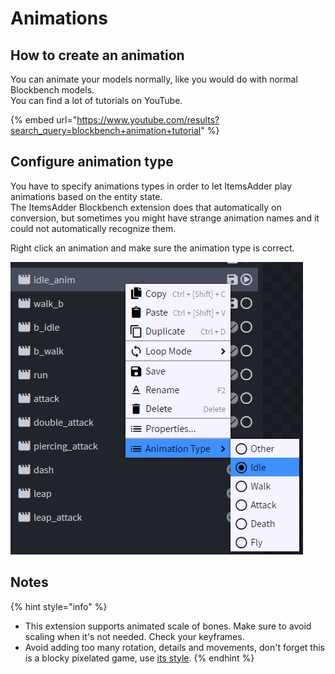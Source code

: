 # Animations

## How to create an animation

You can animate your models normally, like you would do with normal Blockbench models.\
You can find a lot of tutorials on YouTube.

{% embed url="https://www.youtube.com/results?search_query=blockbench+animation+tutorial" %}

## Configure animation type

You have to specify animations types in order to let ItemsAdder play animations based on the entity state.\
The ItemsAdder Blockbench extension does that automatically on conversion, but sometimes you might have strange animation names and it could not automatically recognize them.

Right click an animation and make sure the animation type is correct.

![](<../../../../.gitbook/assets/image (175).png>)

## Notes

{% hint style="info" %}
* This extension supports animated scale of bones. Make sure to avoid scaling when it's not needed. Check your keyframes.
* Avoid adding too many rotation, details and movements, don't forget this is a blocky pixelated game, use [its style](broken-reference).
{% endhint %}
